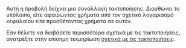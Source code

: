 Αυτή η προβολή δείχνει μια συναλλαγή τακτοποίησης. Διορθώνει το υπόλοιπο, είτε αφαιρώντας χρήματα από τον σχετικό λογαριασμό κεφαλαίου είτε προσθέτοντας χρήματα σε αυτόν.

Εάν θέλετε να διαβάσετε περισσότερα σχετικά με τις τακτοποιήσεις, ανατρέξτε στην επίσημη τεκμηρίωση [σχετικά με τις τακτοποιήσεις](https://firefly-iii.readthedocs.io/en/latest/advanced/reconcile.html).